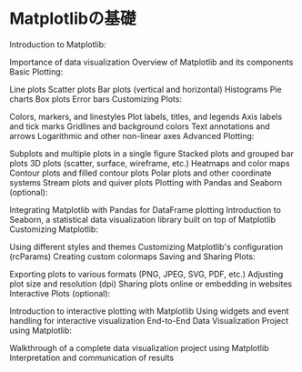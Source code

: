 Matplotlibの基礎
===

Introduction to Matplotlib:

Importance of data visualization
Overview of Matplotlib and its components
Basic Plotting:

Line plots
Scatter plots
Bar plots (vertical and horizontal)
Histograms
Pie charts
Box plots
Error bars
Customizing Plots:

Colors, markers, and linestyles
Plot labels, titles, and legends
Axis labels and tick marks
Gridlines and background colors
Text annotations and arrows
Logarithmic and other non-linear axes
Advanced Plotting:

Subplots and multiple plots in a single figure
Stacked plots and grouped bar plots
3D plots (scatter, surface, wireframe, etc.)
Heatmaps and color maps
Contour plots and filled contour plots
Polar plots and other coordinate systems
Stream plots and quiver plots
Plotting with Pandas and Seaborn (optional):

Integrating Matplotlib with Pandas for DataFrame plotting
Introduction to Seaborn, a statistical data visualization library built on top of Matplotlib
Customizing Matplotlib:

Using different styles and themes
Customizing Matplotlib's configuration (rcParams)
Creating custom colormaps
Saving and Sharing Plots:

Exporting plots to various formats (PNG, JPEG, SVG, PDF, etc.)
Adjusting plot size and resolution (dpi)
Sharing plots online or embedding in websites
Interactive Plots (optional):

Introduction to interactive plotting with Matplotlib
Using widgets and event handling for interactive visualization
End-to-End Data Visualization Project using Matplotlib:

Walkthrough of a complete data visualization project using Matplotlib
Interpretation and communication of results
